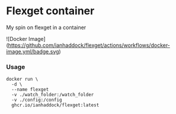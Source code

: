 # Flexget container

My spin on flexget in a container

![Docker Image]
(https://github.com/ianhaddock/flexget/actions/workflows/docker-image.yml/badge.svg)

### Usage

```
docker run \
  -d \
  --name flexget
  -v ./watch_folder:/watch_folder
  -v ./config:/config
  ghcr.io/ianhaddock/flexget:latest
```
